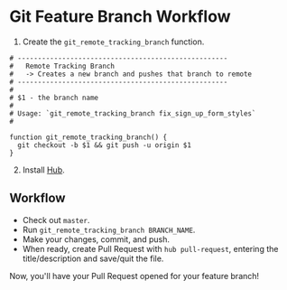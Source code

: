 Git Feature Branch Workflow
===========================

1. Create the `git_remote_tracking_branch` function.

```shell
# ----------------------------------------------------
#   Remote Tracking Branch
#   -> Creates a new branch and pushes that branch to remote
# ----------------------------------------------------
#
# $1 - the branch name
#
# Usage: `git_remote_tracking_branch fix_sign_up_form_styles`
#

function git_remote_tracking_branch() {
  git checkout -b $1 && git push -u origin $1
}
```

2. Install [Hub](https://github.com/github/hub).

Workflow
--------

- Check out `master`.
- Run `git_remote_tracking_branch BRANCH_NAME`.
- Make your changes, commit, and push.
- When ready, create Pull Request with `hub pull-request`, entering the title/description and save/quit the file.

Now, you'll have your Pull Request opened for your feature branch!

